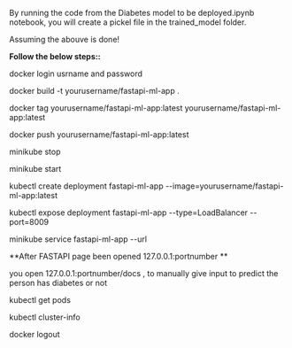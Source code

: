 
By running the code from the Diabetes model to be deployed.ipynb notebook, you will create a pickel file in the trained_model folder.

Assuming the abouve is done! 

**Follow the below steps::**

docker login 
usrname and password

docker build -t yourusername/fastapi-ml-app .

docker tag yourusername/fastapi-ml-app:latest yourusername/fastapi-ml-app:latest

docker push yourusername/fastapi-ml-app:latest

minikube stop

minikube start

kubectl create deployment fastapi-ml-app --image=yourusername/fastapi-ml-app:latest

kubectl expose deployment fastapi-ml-app --type=LoadBalancer --port=8009

minikube service fastapi-ml-app --url


**After FASTAPI page been opened 127.0.0.1:portnumber **

you open 127.0.0.1:portnumber/docs , to manually give input to predict the person has diabetes or not


kubectl get pods

kubectl cluster-info


docker logout 
